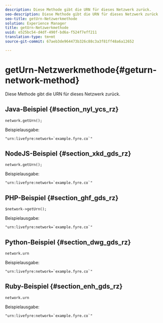```yaml
---
description: Diese Methode gibt die URN für dieses Netzwerk zurück.
seo-description: Diese Methode gibt die URN für dieses Netzwerk zurück.
seo-title: getUrn-Netzwerkmethode
solution: Experience Manager
title: getUrn-Netzwerkmethode
uuid: e525bc54-d4df-490f-bd6a-f524f7eff211
translation-type: tm+mt
source-git-commit: 67aeb3de964473b326c88c3a3f81ff48a6a12652

---
```



# getUrn-Netzwerkmethode{#geturn-network-method}

Diese Methode gibt die URN für dieses Netzwerk zurück.

## Java-Beispiel {#section_nyl_ycs_rz}

```
network.getUrn(); 
```

Beispielausgabe:

```
"urn:livefyre:network=`example.fyre.co`" 
```

## NodeJS-Beispiel {#section_xkd_gds_rz}

```
network.getUrn(); 
```

Beispielausgabe:

```
"urn:livefyre:network=`example.fyre.co`" 
```

## PHP-Beispiel {#section_ghf_gds_rz}

```
$network->getUrn(); 
```

Beispielausgabe:

```
"urn:livefyre:network=`example.fyre.co`" 
```

## Python-Beispiel {#section_dwg_gds_rz}

```
network.urn 
```

Beispielausgabe:

```
"urn:livefyre:network=`example.fyre.co`" 
```

## Ruby-Beispiel {#section_enh_gds_rz}

```
network.urn 
```

Beispielausgabe:

```
"urn:livefyre:network=`example.fyre.co`" 
```

